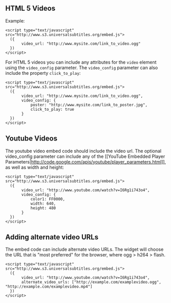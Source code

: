 ## HTML 5 Videos

Example:

    <script type="text/javascript" src="http://www.s3.universalsubtitles.org/embed.js">
      ({
           video_url: "http://www.mysite.com/link_to_video.ogg"
      })
    </script>

For HTML 5 videos you can include any attributes for the `video` element using the `video_config` parameter. The `video_config` parameter can also include the property `click_to_play`:

    <script type="text/javascript" src="http://www.s3.universalsubtitles.org/embed.js">
      ({
           video_url: "http://www.mysite.com/link_to_video.ogg",
           video_config: {
               poster: "http://www.mysite.com/link_to_poster.jpg",
               click_to_play: true
           }
      })
    </script>

## Youtube Videos

The youtube video embed code should include the video url. The optional video_config parameter can include any of the [[YouTube Embedded Player Parameters|http://code.google.com/apis/youtube/player_parameters.html]], as well as width and height:

    <script type="text/javascript" src="http://www.s3.universalsubtitles.org/embed.js">
      ({
           video_url: "http://www.youtube.com/watch?v=I6Rg1i743o4",
           video_config: {
               color1: FF0000,
               width: 640,
               height: 480
           }
      })
    </script>

## Adding alternate video URLs

The embed code can include alternate video URLs. The widget will choose the URL that is "most preferred" for the browser, where ogg > h264 > flash.

    <script type="text/javascript" src="http://www.s3.universalsubtitles.org/embed.js">
      ({
           video_url: "http://www.youtube.com/watch?v=I6Rg1i743o4",
           alternate_video_urls: ["http://example.com/examplevideo.ogg", "http://example.com/examplevideo.mp4"]
      })
    </script>

